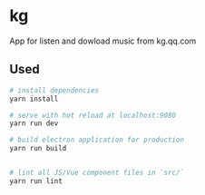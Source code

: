 # kg

App for listen and dowload music from kg.qq.com

## Used

```bash
# install dependencies
yarn install

# serve with hot reload at localhost:9080
yarn run dev

# build electron application for production
yarn run build


# lint all JS/Vue component files in `src/`
yarn run lint
```
